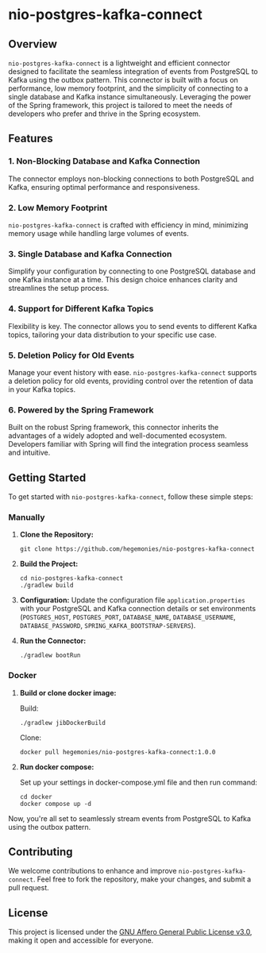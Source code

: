 # nio-postgres-kafka-connect

## Overview

`nio-postgres-kafka-connect` is a lightweight and efficient connector designed to facilitate the seamless integration of events from PostgreSQL to Kafka using the outbox pattern. This connector is built with a focus on performance, low memory footprint, and the simplicity of connecting to a single database and Kafka instance simultaneously. Leveraging the power of the Spring framework, this project is tailored to meet the needs of developers who prefer and thrive in the Spring ecosystem.

## Features

### 1. Non-Blocking Database and Kafka Connection

The connector employs non-blocking connections to both PostgreSQL and Kafka, ensuring optimal performance and responsiveness.

### 2. Low Memory Footprint

`nio-postgres-kafka-connect` is crafted with efficiency in mind, minimizing memory usage while handling large volumes of events.

### 3. Single Database and Kafka Connection

Simplify your configuration by connecting to one PostgreSQL database and one Kafka instance at a time. This design choice enhances clarity and streamlines the setup process.

### 4. Support for Different Kafka Topics

Flexibility is key. The connector allows you to send events to different Kafka topics, tailoring your data distribution to your specific use case.

### 5. Deletion Policy for Old Events

Manage your event history with ease. `nio-postgres-kafka-connect` supports a deletion policy for old events, providing control over the retention of data in your Kafka topics.

### 6. Powered by the Spring Framework

Built on the robust Spring framework, this connector inherits the advantages of a widely adopted and well-documented ecosystem. Developers familiar with Spring will find the integration process seamless and intuitive.

## Getting Started

To get started with `nio-postgres-kafka-connect`, follow these simple steps:

### Manually

1. **Clone the Repository:**
   ```shell
   git clone https://github.com/hegemonies/nio-postgres-kafka-connect
   ```

2. **Build the Project:**
   ```shell
   cd nio-postgres-kafka-connect
   ./gradlew build
   ```

3. **Configuration:**
   Update the configuration file `application.properties` with your PostgreSQL and Kafka connection details 
   or set environments (`POSTGRES_HOST`, `POSTGRES_PORT`, `DATABASE_NAME`, `DATABASE_USERNAME`, `DATABASE_PASSWORD`, `SPRING_KAFKA_BOOTSTRAP-SERVERS`).

4. **Run the Connector:**
   ```shell
   ./gradlew bootRun
   ```

### Docker

1. **Build or clone docker image:**
   
   Build:
   ```shell
   ./gradlew jibDockerBuild
   ```
   
   Clone:   
   ```shell
   docker pull hegemonies/nio-postgres-kafka-connect:1.0.0
   ```

2. **Run docker compose:**
   
   Set up your settings in docker-compose.yml file and then run command:
   ```shell
   cd docker
   docker compose up -d
   ```

Now, you're all set to seamlessly stream events from PostgreSQL to Kafka using the outbox pattern.

## Contributing

We welcome contributions to enhance and improve `nio-postgres-kafka-connect`. Feel free to fork the repository, make your changes, and submit a pull request.

## License

This project is licensed under the [GNU Affero General Public License v3.0](LICENSE), making it open and accessible for everyone.
